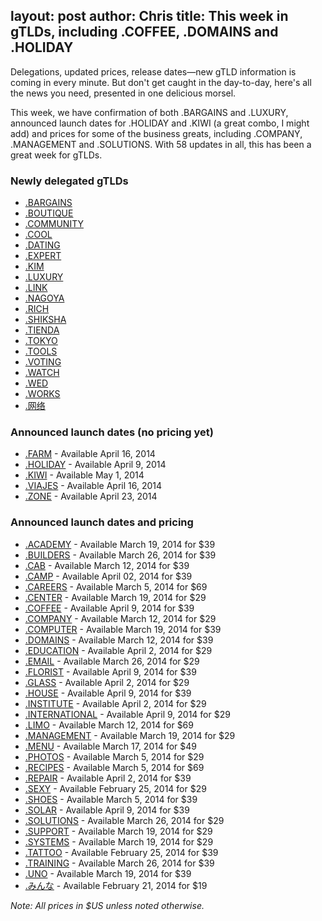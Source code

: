 layout: post
author: Chris
title: This week in gTLDs, including .COFFEE, .DOMAINS and .HOLIDAY
----

<!-- excerpt -->

Delegations, updated prices, release dates—new gTLD information is coming in every minute. But don't get caught in the day-to-day, here's all the news you need, presented in one delicious morsel.

This week, we have confirmation of both .BARGAINS and .LUXURY, announced launch dates for .HOLIDAY and .KIWI (a great combo, I might add) and prices for some of the business greats, including .COMPANY, .MANAGEMENT and .SOLUTIONS. With 58 updates in all, this has been a great week for gTLDs.

<!-- /excerpt -->

### Newly delegated gTLDs

+ [.BARGAINS](https://iwantmyname.com/domains/dot-bargains)
+ [.BOUTIQUE](https://iwantmyname.com/domains/dot-boutique)
+ [.COMMUNITY](https://iwantmyname.com/domains/dot-community)
+ [.COOL](https://iwantmyname.com/domains/dot-cool)
+ [.DATING](https://iwantmyname.com/domains/dot-dating)
+ [.EXPERT](https://iwantmyname.com/domains/dot-expert)
+ [.KIM](https://iwantmyname.com/domains/dot-kim)
+ [.LUXURY](https://iwantmyname.com/domains/dot-luxury)
+ [.LINK](https://iwantmyname.com/domains/dot-link)
+ [.NAGOYA](https://iwantmyname.com/domains/dot-nagoya)
+ [.RICH](https://iwantmyname.com/domains/dot-rich)
+ [.SHIKSHA](https://iwantmyname.com/domains/dot-shiksha)
+ [.TIENDA](https://iwantmyname.com/domains/dot-tienda)
+ [.TOKYO](https://iwantmyname.com/domains/dot-tokyo)
+ [.TOOLS](https://iwantmyname.com/domains/dot-tools)
+ [.VOTING](https://iwantmyname.com/domains/dot-voting)
+ [.WATCH](https://iwantmyname.com/domains/dot-watch)
+ [.WED](https://iwantmyname.com/domains/dot-wed)
+ [.WORKS](https://iwantmyname.com/domains/dot-works)
+ [.网络](https://iwantmyname.com/domains/dot-网络)

### Announced launch dates (no pricing yet)

+ [.FARM](https://iwantmyname.com/domains/dot-farm) - Available April 16, 2014
+ [.HOLIDAY](https://iwantmyname.com/domains/dot-holiday) - Available April 9, 2014
+ [.KIWI](https://iwantmyname.com/domains/dot-kiwi) - Available May 1, 2014
+ [.VIAJES](https://iwantmyname.com/domains/dot-viajes) - Available April 16, 2014
+ [.ZONE](https://iwantmyname.com/domains/dot-zone) - Available April 23, 2014

### Announced launch dates and pricing

+ [.ACADEMY](https://iwantmyname.com/domains/dot-academy) - Available March 19, 2014 for $39
+ [.BUILDERS](https://iwantmyname.com/domains/dot-builders) - Available March 26, 2014 for $39
+ [.CAB](https://iwantmyname.com/domains/dot-cab) - Available March 12, 2014 for $39
+ [.CAMP](https://iwantmyname.com/domains/dot-camp) - Available April 02, 2014 for $39
+ [.CAREERS](https://iwantmyname.com/domains/dot-careers) - Available March 5, 2014 for $69 
+ [.CENTER](https://iwantmyname.com/domains/dot-center) - Available March 19, 2014 for $29
+ [.COFFEE](https://iwantmyname.com/domains/dot-coffee) - Available April 9, 2014 for $39
+ [.COMPANY](https://iwantmyname.com/domains/dot-company) - Available March 12, 2014 for $29
+ [.COMPUTER](https://iwantmyname.com/domains/dot-computer) - Available March 19, 2014 for $39
+ [.DOMAINS](https://iwantmyname.com/domains/dot-domains) - Available March 12, 2014 for $39
+ [.EDUCATION](https://iwantmyname.com/domains/dot-education) - Available April 2, 2014 for $29
+ [.EMAIL](https://iwantmyname.com/domains/dot-email) - Available March 26, 2014 for $29
+ [.FLORIST](https://iwantmyname.com/domains/dot-florist) - Available April 9, 2014 for $39
+ [.GLASS](https://iwantmyname.com/domains/dot-glass) - Available April 2, 2014 for $29
+ [.HOUSE](https://iwantmyname.com/domains/dot-house) - Available April 9, 2014 for $39
+ [.INSTITUTE](https://iwantmyname.com/domains/dot-institute) - Available April 2, 2014 for $29
+ [.INTERNATIONAL](https://iwantmyname.com/domains/dot-international) - Available April 9, 2014 for $29
+ [.LIMO](https://iwantmyname.com/domains/dot-limo) - Available March 12, 2014 for $69
+ [.MANAGEMENT](https://iwantmyname.com/domains/dot-management) - Available March 19, 2014 for $29
+ [.MENU](https://iwantmyname.com/domains/dot-menu) - Available March 17, 2014 for $49
+ [.PHOTOS](https://iwantmyname.com/domains/dot-photos) - Available March 5, 2014 for $29
+ [.RECIPES](https://iwantmyname.com/domains/dot-recipes) - Available March 5, 2014 for $69
+ [.REPAIR](https://iwantmyname.com/domains/dot-repair) - Available April 2, 2014 for $39
+ [.SEXY](https://iwantmyname.com/domains/dot-sexy) - Available February 25, 2014 for $29
+ [.SHOES](https://iwantmyname.com/domains/dot-shoes) - Available March 5, 2014 for $39
+ [.SOLAR](https://iwantmyname.com/domains/dot-solar) - Available April 9, 2014 for $39
+ [.SOLUTIONS](https://iwantmyname.com/domains/dot-solutions) - Available March 26, 2014 for $29
+ [.SUPPORT](https://iwantmyname.com/domains/dot-support) - Available March 19, 2014 for $29
+ [.SYSTEMS](https://iwantmyname.com/domains/dot-systems) - Available March 19, 2014 for $29
+ [.TATTOO](https://iwantmyname.com/domains/dot-tattoo) - Available February 25, 2014 for $39
+ [.TRAINING](https://iwantmyname.com/domains/dot-training) - Available March 26, 2014 for $39
+ [.UNO](https://iwantmyname.com/domains/dot-uno) - Available March 19, 2014 for $39
+ [.みんな](https://iwantmyname.com/domains/dot-みんな) - Available February 21, 2014 for $19

*Note: All prices in $US unless noted otherwise.*
